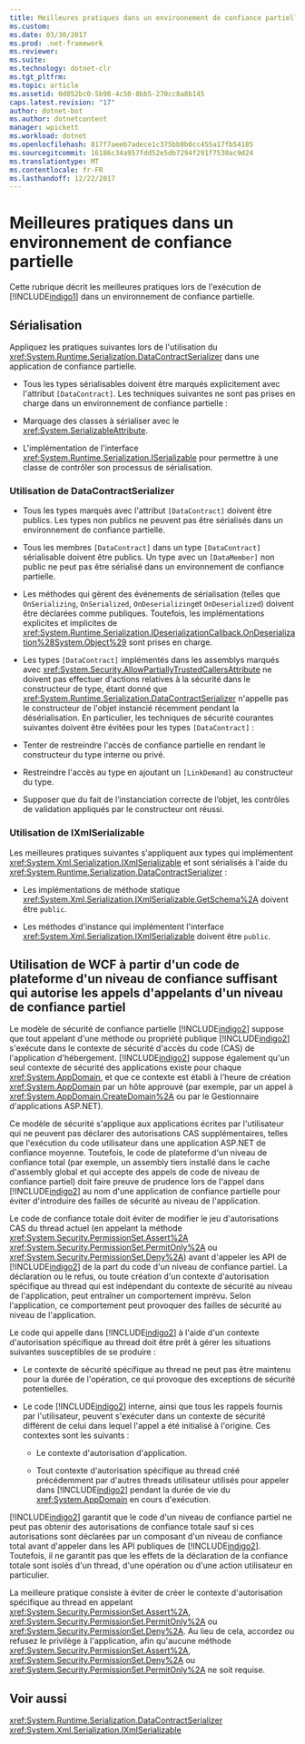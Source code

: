 ```yaml
---
title: Meilleures pratiques dans un environnement de confiance partielle
ms.custom: 
ms.date: 03/30/2017
ms.prod: .net-framework
ms.reviewer: 
ms.suite: 
ms.technology: dotnet-clr
ms.tgt_pltfrm: 
ms.topic: article
ms.assetid: 0d052bc0-5b98-4c50-8bb5-270cc8a8b145
caps.latest.revision: "17"
author: dotnet-bot
ms.author: dotnetcontent
manager: wpickett
ms.workload: dotnet
ms.openlocfilehash: 817f7aeeb7adece1c375bb8b0cc455a17fb54185
ms.sourcegitcommit: 16186c34a957fdd52e5db7294f291f7530ac9d24
ms.translationtype: MT
ms.contentlocale: fr-FR
ms.lasthandoff: 12/22/2017
---
```

# <a name="partial-trust-best-practices"></a>Meilleures pratiques dans un environnement de confiance partielle
Cette rubrique décrit les meilleures pratiques lors de l'exécution de [!INCLUDE[indigo1](../../../../includes/indigo1-md.md)] dans un environnement de confiance partielle.  
  
## <a name="serialization"></a>Sérialisation  
 Appliquez les pratiques suivantes lors de l'utilisation du <xref:System.Runtime.Serialization.DataContractSerializer> dans une application de confiance partielle.  
  
-   Tous les types sérialisables doivent être marqués explicitement avec l'attribut `[DataContract]`. Les techniques suivantes ne sont pas prises en charge dans un environnement de confiance partielle :  
  
-   Marquage des classes à sérialiser avec le <xref:System.SerializableAttribute>.  
  
-   L'implémentation de l'interface <xref:System.Runtime.Serialization.ISerializable> pour permettre à une classe de contrôler son processus de sérialisation.  
  
### <a name="using-datacontractserializer"></a>Utilisation de DataContractSerializer  
  
-   Tous les types marqués avec l'attribut `[DataContract]` doivent être publics. Les types non publics ne peuvent pas être sérialisés dans un environnement de confiance partielle.  
  
-   Tous les membres `[DataContract]` dans un type `[DataContract]` sérialisable doivent être publics. Un type avec un `[DataMember]` non public ne peut pas être sérialisé dans un environnement de confiance partielle.  
  
-   Les méthodes qui gèrent des événements de sérialisation (telles que `OnSerializing`, `OnSerialized`, `OnDeserializing`et `OnDeserialized`) doivent être déclarées comme publiques. Toutefois, les implémentations explicites et implicites de <xref:System.Runtime.Serialization.IDeserializationCallback.OnDeserialization%28System.Object%29> sont prises en charge.  
  
-   Les types `[DataContract]` implémentés dans les assemblys marqués avec <xref:System.Security.AllowPartiallyTrustedCallersAttribute> ne doivent pas effectuer d'actions relatives à la sécurité dans le constructeur de type, étant donné que <xref:System.Runtime.Serialization.DataContractSerializer> n'appelle pas le constructeur de l'objet instancié récemment pendant la désérialisation. En particulier, les techniques de sécurité courantes suivantes doivent être évitées pour les types `[DataContract]` :  
  
-   Tenter de restreindre l'accès de confiance partielle en rendant le constructeur du type interne ou privé.  
  
-   Restreindre l'accès au type en ajoutant un `[LinkDemand]` au constructeur du type.  
  
-   Supposer que du fait de l’instanciation correcte de l’objet, les contrôles de validation appliqués par le constructeur ont réussi.  
  
### <a name="using-ixmlserializable"></a>Utilisation de IXmlSerializable  
 Les meilleures pratiques suivantes s'appliquent aux types qui implémentent <xref:System.Xml.Serialization.IXmlSerializable> et sont sérialisés à l'aide du <xref:System.Runtime.Serialization.DataContractSerializer> :  
  
-   Les implémentations de méthode statique <xref:System.Xml.Serialization.IXmlSerializable.GetSchema%2A> doivent être `public`.  
  
-   Les méthodes d'instance qui implémentent l'interface <xref:System.Xml.Serialization.IXmlSerializable> doivent être `public`.  
  
## <a name="using-wcf-from-fully-trusted-platform-code-that-allows-calls-from-partially-trusted-callers"></a>Utilisation de WCF à partir d'un code de plateforme d'un niveau de confiance suffisant qui autorise les appels d'appelants d'un niveau de confiance partiel  
 Le modèle de sécurité de confiance partielle [!INCLUDE[indigo2](../../../../includes/indigo2-md.md)] suppose que tout appelant d'une méthode ou propriété publique [!INCLUDE[indigo2](../../../../includes/indigo2-md.md)] s'exécute dans le contexte de sécurité d'accès du code (CAS) de l'application d'hébergement. [!INCLUDE[indigo2](../../../../includes/indigo2-md.md)] suppose également qu'un seul contexte de sécurité des applications existe pour chaque <xref:System.AppDomain>, et que ce contexte est établi à l'heure de création <xref:System.AppDomain> par un hôte approuvé (par exemple, par un appel à <xref:System.AppDomain.CreateDomain%2A> ou par le Gestionnaire d'applications ASP.NET).  
  
 Ce modèle de sécurité s'applique aux applications écrites par l'utilisateur qui ne peuvent pas déclarer des autorisations CAS supplémentaires, telles que l'exécution du code utilisateur dans une application ASP.NET de confiance moyenne. Toutefois, le code de plateforme d'un niveau de confiance total (par exemple, un assembly tiers installé dans le cache d'assembly global et qui accepte des appels de code de niveau de confiance partiel) doit faire preuve de prudence lors de l'appel dans [!INCLUDE[indigo2](../../../../includes/indigo2-md.md)] au nom d'une application de confiance partielle pour éviter d'introduire des failles de sécurité au niveau de l'application.  
  
 Le code de confiance totale doit éviter de modifier le jeu d'autorisations CAS du thread actuel (en appelant la méthode <xref:System.Security.PermissionSet.Assert%2A> <xref:System.Security.PermissionSet.PermitOnly%2A> ou <xref:System.Security.PermissionSet.Deny%2A>) avant d'appeler les API de [!INCLUDE[indigo2](../../../../includes/indigo2-md.md)] de la part du code d'un niveau de confiance partiel. La déclaration ou le refus, ou toute création d'un contexte d'autorisation spécifique au thread qui est indépendant du contexte de sécurité au niveau de l'application, peut entraîner un comportement imprévu. Selon l'application, ce comportement peut provoquer des failles de sécurité au niveau de l'application.  
  
 Le code qui appelle dans [!INCLUDE[indigo2](../../../../includes/indigo2-md.md)] à l'aide d'un contexte d'autorisation spécifique au thread doit être prêt à gérer les situations suivantes susceptibles de se produire :  
  
-   Le contexte de sécurité spécifique au thread ne peut pas être maintenu pour la durée de l'opération, ce qui provoque des exceptions de sécurité potentielles.  
  
-   Le code [!INCLUDE[indigo2](../../../../includes/indigo2-md.md)] interne, ainsi que tous les rappels fournis par l'utilisateur, peuvent s'exécuter dans un contexte de sécurité différent de celui dans lequel l'appel a été initialisé à l'origine. Ces contextes sont les suivants :  
  
    -   Le contexte d'autorisation d'application.  
  
    -   Tout contexte d'autorisation spécifique au thread créé précédemment par d'autres threads utilisateur utilisés pour appeler dans [!INCLUDE[indigo2](../../../../includes/indigo2-md.md)] pendant la durée de vie du <xref:System.AppDomain> en cours d'exécution.  
  
 [!INCLUDE[indigo2](../../../../includes/indigo2-md.md)] garantit que le code d'un niveau de confiance partiel ne peut pas obtenir des autorisations de confiance totale sauf si ces autorisations sont déclarées par un composant d'un niveau de confiance total avant d'appeler dans les API publiques de [!INCLUDE[indigo2](../../../../includes/indigo2-md.md)]. Toutefois, il ne garantit pas que les effets de la déclaration de la confiance totale sont isolés d'un thread, d'une opération ou d'une action utilisateur en particulier.  
  
 La meilleure pratique consiste à éviter de créer le contexte d'autorisation spécifique au thread en appelant <xref:System.Security.PermissionSet.Assert%2A>, <xref:System.Security.PermissionSet.PermitOnly%2A> ou <xref:System.Security.PermissionSet.Deny%2A>. Au lieu de cela, accordez ou refusez le privilège à l'application, afin qu'aucune méthode <xref:System.Security.PermissionSet.Assert%2A>, <xref:System.Security.PermissionSet.Deny%2A> ou <xref:System.Security.PermissionSet.PermitOnly%2A> ne soit requise.  
  
## <a name="see-also"></a>Voir aussi  
 <xref:System.Runtime.Serialization.DataContractSerializer>  
 <xref:System.Xml.Serialization.IXmlSerializable>

